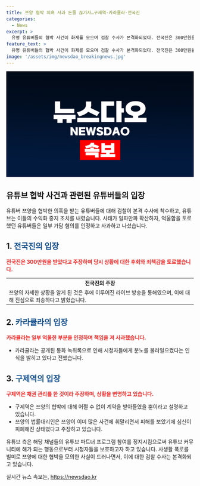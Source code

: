 ```yaml
---
title: 쯔양 협박 의혹 사과 돈줄 끊기자…구제역·카라큘라·전국진
categories:
  - News
excerpt: >
  유명 유튜버들의 협박 사건이 화제를 모으며 검찰 수사가 본격화되었다. 전국진은 300만원을 받았다고 밝혀 돈 받은 것은 처음이자 마지막이라 주장했고, 카라큘라는 오해의 소지는 자신에게 있다며 질타를 받을 것이라고 밝혔다. 유튜버 구제역은 쯔양으로부터 계약을 체결한 혐의를 받았지만 검찰 소환은 없었다. 쯔양은 유튜버들에 대한 고발을 고려하며 법률대리인을 통해 입장을 전달했다. 유튜브는 해당 채널들의 수익창출을 중지시키면서 사태가 더욱 급격히 확산되고 있다.
feature_text: >
  유명 유튜버들의 협박 사건이 화제를 모으며 검찰 수사가 본격화되었다. 전국진은 300만원을 받았다고 밝혀 돈 받은 것은 처음이자 마지막이라 주장했고, 카라큘라는 오해의 소지는 자신에게 있다며 질타를 받을 것이라고 밝혔다. 유튜버 구제역은 쯔양으로부터 계약을 체결한 혐의를 받았지만 검찰 소환은 없었다. 쯔양은 유튜버들에 대한 고발을 고려하며 법률대리인을 통해 입장을 전달했다. 유튜브는 해당 채널들의 수익창출을 중지시키면서 사태가 더욱 급격히 확산되고 있다.
image: '/assets/img/newsdao_breakingnews.jpg'
---
```


<p><img src="/assets/img/newsdao_breakingnews.jpg" alt="cryptoinkorea 속보" /></p>

<h2>유튜브 협박 사건과 관련된 유튜버들의 입장</h2>

<p data-ke-size="size16">유튜버 쯔양을 협박한 의혹을 받는 유튜버들에 대해 검찰이 본격 수사에 착수하고, 유튜브는 이들의 수익화 중지 조치를 내렸습니다. 사태가 일파만파 확산하자, 억울함을 토로했던 유튜버들은 일부 가담 혐의를 인정하고 사과하고 나섰습니다.</p>

<h2>1. <span style="color: #1a5490;">전국진의 입장</span></h2>

<p><b><span style="color: #ee2323;">전국진은 300만원을 받았다고 주장하며 당시 상황에 대한 후회와 죄책감을 토로했습니다.</span></b></p>

<table>
  <tr>
    <td style="text-align: center; height: 17px;"><b>전국진의 주장</b></td>
  </tr>
  <tr>
    <td>쯔양의 자세한 상황을 알게 된 것은 후에 이루어진 라이브 방송을 통해였으며, 이에 대해 진심으로 죄송하다고 밝혔습니다.</td>
  </tr>
</table>

<h2>2. <span style="color: #1a5490;">카라큘라의 입장</span></h2>

<p><b><span style="color: #ee2323;">카라큘라는 일부 억울한 부분을 인정하며 책임을 져 사과했습니다.</span></b></p>

<ul>
  <li>카라큘라는 공개된 통화 녹취록으로 인해 시청자들에게 분노를 불러일으켰다는 인식을 밝히고 있다고 전했습니다.</li>
</ul>

<h2>3. <span style="color: #1a5490;">구제역의 입장</span></h2>

<p><b><span style="color: #ee2323;">구제역은 채권 관리를 한 것이라 주장하며, 상황을 변명하고 있습니다.</span></b></p>

<ul>
  <li>구제역은 쯔양의 협박에 대해 어쩔 수 없이 계약을 받아들였을 뿐이라고 설명하고 있습니다.</li>
  <li>쯔양의 법률대리인은 쯔양이 이미 많은 사건에 휘말리면서 피해를 보았기에 심신이 피폐해진 상태였다고 주장하고 있습니다.</li>
</ul>

<p data-ke-size="size16">유튜브 측은 해당 채널들의 유튜브 파트너 프로그램 참여를 정지시킴으로써 유튜브 커뮤니티에 해가 되는 행동으로부터 시청자들을 보호하고자 하고 있습니다. 사생활 폭로를 빌미로 쯔양에 대한 협박을 모의한 사실이 드러나면서, 이에 대한 검찰 수사는 본격화되고 있습니다.</p>
실시간 뉴스 속보는, <a href="https://newsdao.kr" rel="dofollow">https://newsdao.kr</a>


